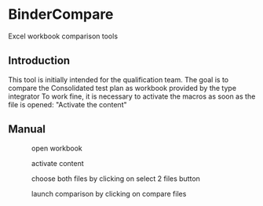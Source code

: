 # BinderCompare
 Excel workbook comparison tools


## Introduction
This tool is initially intended for the qualification team.
The goal is to compare the  Consolidated test plan as workbook provided by the type integrator
To work fine, it is necessary to activate the macros as soon as the file is opened: "Activate the content"

## Manual
<ol>
<ul>open workbook </ul>
<ul>activate content</ul>
<ul>choose both files by clicking on select 2 files button</ul>
<ul>launch comparison by clicking on compare files</ul>
 </ol>
 
